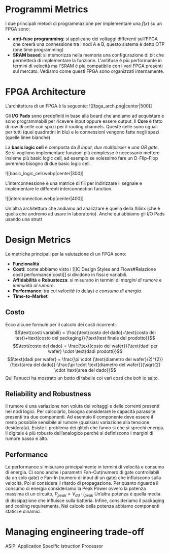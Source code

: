 # Programmi Metrics

I due principali metodi di programmazione per implementare una $f(x)$ su un FPGA sono:
- **anti-fuse programming**: si applicano dei voltaggi differenti sull'FPGA che creerà una connessione tra i nodi A e B, questo sistema è detto OTP (one time programming)
- **SRAM based**: si memorizza nella memoria una configurazione di bit che permetterà di implementare la funzione. 
L'antifuse è più performante in termini di velocità ma l'SRAM è più compatibile con i vari FPGA presenti sul mercato. 
Vediamo come questi FPGA sono organizzati internamente.

# FPGA Architecture

L'architettura di un FPGA è la seguente: 
![[fpga_arch.png|center|500]]

Gli **I/O Pads** sono predefiniti in base alla board che andiamo ad acquistare e sono programmabili per ricevere input oppure essere output. 
Il **Core** è fatto di row di celle con spazi per il routing channels. Queste celle sono uguali per tutti (quei quadratini in blu) e le connessioni vengono fatte negli spazi (quelle linee bianche).

La **basic logic cell** è composta da *8 input*, *due multiplexer* e *una OR gate*. Se si vogliono implementare funzioni più complesse è necessario mettere insieme più basic logic cell, ad esempio se volessimo fare un D-Flip-Flop avremmo bisogno di due basic logic cell. 

![[basic_logic_cell.webp|center|300]]

L'interconnessione è una matrice di fili per indirizzare il segnale e implementare le differenti interconnection function. 

![[interconnection.webp|center|400]]

Un'altra architettura che andiamo ad analizzare è quella della Xilinx (che è quella che andremo ad usare in laboratorio). Anche qui abbiamo gli I/O Pads usando una strutt

# Design Metrics

Le metriche principali per la valutazione di un FPGA sono:
- **Funzionalità**
- **Costi**: come abbiamo visto i [[IC Design Styles and Flows#Relazione costi performance|costi]] si dividono in fissi e variabili. 
- **Affidabilità** e **Robustezza**: si misurano in termini di *margini di rumore* e *immunità al rumore*.
- **Performance**: tra cui *velocità* (o delay) e *consumo di energia*.
- **Time-to-Market**
## Costo

Ecco alcune formule per il calcolo dei costi ricorrenti:
$$\text{costi variabili} = \frac{\text{costo del dado}+\text{costo dei test}+\text{costo del packaging}}{\text{test finale del prodotto}}$$
$$\text{costo del dado} = \frac{\text{costo del wafer}}{\text{dadi per wafer} \cdot \text{dadi prodotti}}$$
$$\text{dadi per wafer} = \frac{\pi \cdot (\text{diametro del wafer}/2)^{2}}{\text{area del dado}}-\frac{\pi \cdot \text{diametro del wafer}}{\sqrt{2} \cdot \text{area del dado}}$$
Qui Fanucci ha mostrato un botto di tabelle coi vari costi che boh io salto. 
## Reliability and Robustness

Il rumore è una variazione non voluta dei voltaggi e delle correnti presenti nei nodi logici. Per calcolarlo, bisogna considerare le capacità parassite presenti tra due componenti. 
Ad esempio il componente deve essere il meno possibile sensibile al rumore (qualsiasi variazione alla tensione desiderata). Esiste il problema dei glitch che fanno sì che si sprechi energia. 
Il digitale è più robusto dell’analogico perché si definiscono i margini di rumore basso e alto. 

## Performance

Le performance si misurano principalmente in termini di velocità e consumo di energia. 
Ci sono anche i parametri Fan-Out(numero di gate controllabili da un solo gate) e Fan-In (numero di input di un gate) che influiscono sulla velocità.
Poi si considera il ritardo di propagazione.
Per quanto riguarda il consumo di energia consideriamo la Peak Power ovvero la potenza massima di un circuito, $P_{peak}= V_{dd}\cdot i_{peak}$
Un’altra potenza è quella media di dissipazione che influisce sulla batteria.
Infine, consideriamo il packaging and cooling requirements. 
Nel calcolo della potenza abbiamo componenti statici e dinamici. 
# Managing engineering trade-off

ASIP: Application Specific Istruction Processor
